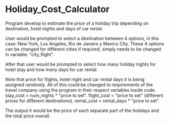 # Holiday_Cost_Calculator
Program develop to estimate the price of a holiday trip depending on destination, hotel nights and days of car rental.

User would be prompted to select a destination between 4 options, in this case: New York, Los Angeles, Rio de Janeiro y Mexico City. 
These 4 options can be changed for different cities if required, simply needs to be changed in variable: "city_flight".

After that user would be prompted to select how many holiday nights for hotel stay and how many days for car rental.

Note that price for flights, hotel night and car rental days it is being assigned randomly. All of this could be changed to requirements of the travel company using the program in their respect variables inside code.
stay_cost = num_nights * "price to set".
flight_cost = "price to set" (different prices for different destinations).
rental_cost = rental_days * "price to set".

The output it would be the price of each separate part of the holidays and the total price overall.
